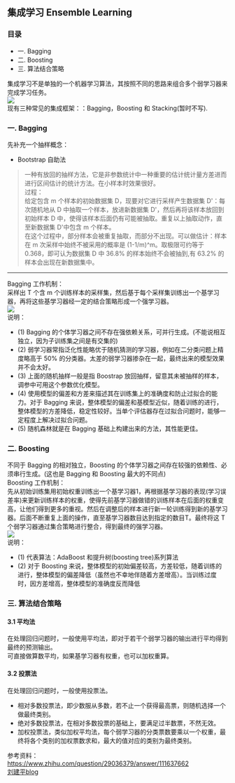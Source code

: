 ## 集成学习 Ensemble Learning

### 目录
- 一. Bagging
- 二. Boosting
- 三. 算法结合策略


集成学习不是单独的一个机器学习算法，其按照不同的思路来组合多个弱学习器来完成学习任务。  
![](https://ae03.alicdn.com/kf/U401735f481d1477ca0b0a31448a36d03O.jpg)  
现有三种常见的集成框架：：Bagging，Boosting 和 Stacking(暂时不写).  

### 一. Bagging
先补充一个抽样概念：
- Bootstrap 自助法
> 一种有放回的抽样方法，它是非参数统计中一种重要的估计统计量方差进而进行区间估计的统计方法。在小样本时效果很好。    
> 过程：  
> 给定包含 m 个样本的初始数据集 D，现要对它进行采样产生数据集 D'：每次随机地从 D 中抽取一个样本，放进新数据集 D'，然后再将该样本放回到初始样本 D 中，使得该样本后面仍有可能被抽取。重复以上抽取动作，直至新数据集 D'中包含 m 个样本。  
> 在这个过程中，部分样本会被重复抽取，而部分不出现。可以做估计：样本在 m 次采样中始终不被采用的概率是 (1-1/m)^m。取极限可约等于 0.368，即可认为数据集 D 中 36.8% 的样本始终不会被抽到,有 63.2% 的样本会出现在新数据集中。  
-------------
Bagging 工作机制：  
采样出 T 个含 m 个训练样本的采样集，然后基于每个采样集训练出一个基学习器，再将这些基学习器经一定的结合策略形成一个强学习器。    
![](https://sc04.alicdn.com/kf/Ud65d6ec327764013bb3bb720412424e8Z.jpg)  
说明：  
- (1) Bagging 的个体学习器之间不存在强依赖关系，可并行生成。(不能说相互独立，因为子训练集之间是有交集的)
- (2) 弱学习器常指泛化性能略优于随机猜测的学习器，例如在二分类问题上精度略高于 50% 的分类器。太差的弱学习器掺杂在一起，最终出来的模型效果并不会太好。     
- (3) 上面的随机抽样一般是指 Boostrap 放回抽样，留意其未被抽样的样本，调参中可用这个参数优化模型。    
- (4) 使用模型的偏差和方差来描述其在训练集上的准确度和防止过拟合的能力。对于 Bagging 来说，整体模型的偏差和基模型近似，随着训练的进行，整体模型的方差降低，稳定性较好。当单个评估器存在过拟合问题时，能够一定程度上解决过拟合问题。   
- (5) 随机森林就是在 Bagging 基础上构建出来的方法，其性能更佳。  
>

### 二. Boosting
不同于 Bagging 的相对独立，Boosting 的个体学习器之间存在较强的依赖性、必须串行生成。(这也是 Bagging 和 Boosting 最大的不同点)   
Boosting 工作机制：  
先从初始训练集用初始权重训练出一个基学习器1，再根据基学习器的表现(学习误差率)来更新训练样本的权重，使得先前基学习器做错的训练样本在后面的权重变高，让他们得到更多的重视。然后在调整后的样本进行新一轮训练得到新的基学习器。后面不断重复上面的操作，直至基学习器数目达到指定的数目T。最终将这 T 个弱学习器通过集合策略进行整合，得到最终的强学习器。      
![](https://ae03.alicdn.com/kf/U29b89572558c473eb237adacc6ec40f1y.jpg)  
说明：   
- (1) 代表算法：AdaBoost 和提升树(boosting tree)系列算法  
- (2) 对于 Boosting 来说，整体模型的初始偏差较高，方差较低，随着训练的进行，整体模型的偏差降低（虽然也不幸地伴随着方差增高）。当训练过度时，因方差增高，整体模型的准确度反而降低

### 三. 算法结合策略
#### 3.1 平均法
在处理回归问题时，一般使用平均法，即对于若干个弱学习器的输出进行平均得到最终的预测输出。  
可直接做算数平均，如果基学习器有权重，也可以加权重算。    

#### 3.2 投票法
在处理回归问题时，一般使用投票法。
- 相对多数投票法，即少数服从多数，若不止一个获得最高票，则随机选择一个做最终类别。
- 绝对多数投票法，在相对多数投票的基础上，要满足过半数票，不然无效。
- 加权投票法，类似加权平均法，每个弱学习器的分类票数要乘以一个权重，最终将各个类别的加权票数求和，最大的值对应的类别为最终类别。



参考资料：  
https://www.zhihu.com/question/29036379/answer/111637662  
[刘建平blog](https://www.cnblogs.com/pinard/p/6131423.html)
